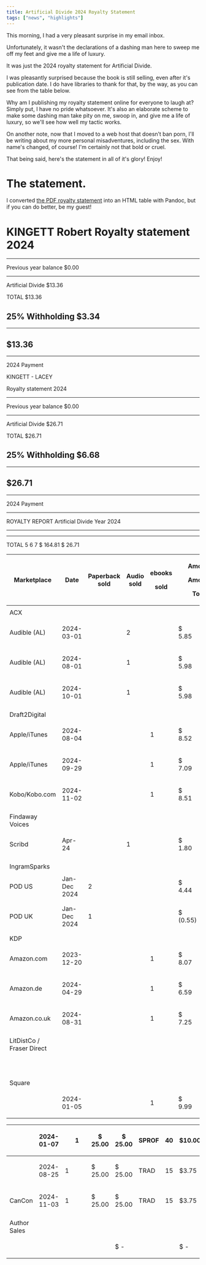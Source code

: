 ```yaml
---
title: Artificial Divide 2024 Royalty Statement
tags: ["news", "highlights"]
---
```


This morning, I had a very pleasant surprise in my email inbox.

Unfortunately, it wasn't the declarations of a dashing man here to sweep me off my feet and give me a life of luxury.

It was just the 2024 royalty statement for Artificial Divide.

I was pleasantly surprised because the book is still selling, even after it's publication date. I do have libraries to thank for that, by the way, as you can see from the table below.

Why am I publishing my royalty statement online for everyone to laugh at? Simply put, I have no pride whatsoever. It's also an elaborate scheme to make some dashing man take pity on me, swoop in, and give me a life of luxury, so we'll see how well my tactic works.

On another note, now that I moved to a web host that doesn’t ban porn, I'll be writing about my more personal misadventures, including the sex. With name's changed, of course! I'm certainly not that bold or cruel.

That being said, here's the statement in all of it's glory! Enjoy!

# The statement.

I converted [the PDF royalty statement](https://drive.google.com/file/d/11ccPIoxZcpi7cm1c_0AsHaCFOVZHNTFG/view?usp=sharing) into an HTML table with Pandoc, but if you can do better, be my guest!

# KINGETT Robert Royalty statement 2024

  -----------------------------------------------------------------------
  Previous year balance                                            \$0.00
  ---------------------------------------------- ------------------------
  Artificial Divide                                               \$13.36

                                                 

                                                 

                                                 

                                                 

                                                 

                                                 

  TOTAL                                                           \$13.36

  25% Withholding                                                  \$3.34
  -----------------------------------------------------------------------

  -----------------------------------------------------------------------
  \$13.36
  -----------------------------------------------------------------------

  -----------------------------------------------------------------------

2024 Payment

KINGETT - LACEY

Royalty statement 2024

  -----------------------------------------------------------------------
  Previous year balance                                            \$0.00
  ---------------------------------------------- ------------------------
  Artificial Divide                                               \$26.71

                                                 

                                                 

                                                 

                                                 

                                                 

                                                 

  TOTAL                                                           \$26.71

  25% Withholding                                                  \$6.68
  -----------------------------------------------------------------------

  -----------------------------------------------------------------------
  \$26.71
  -----------------------------------------------------------------------

  -----------------------------------------------------------------------

2024 Payment

  -------------------------------------------------------------------------------------
  ROYALTY REPORT            Artificial Divide                             Year   2024
  ---------------- -------- ------------------- ----- ------ ------ ----- ------ ------

  -------------------------------------------------------------------------------------

TOTAL 5 6 7 \$ 164.81 \$ 26.71

<table>
  <tr>
    <th>Marketplace</th>
    <th>
      <p>Date</p>
    </th>
    <th>Paperback sold</th>
    <th>
      <p>Audio sold</p>
    </th>
    <th>
      <p>ebooks</p>
      <p>sold</p>
    </th>
    <th colspan="2">
      <p>Amount</p>
      <p>Amount</p>
      <p>Total</p>
    </th>
    <th>Royalty type</th>
    <th>
      <p>%</p>
      <p>royalty</p>
    </th>
    <th>Royalty total</th>
  </tr>
  <tbody>
    <tr>
      <td></td>
      <td rowspan="2"></td>
      <td rowspan="2"></td>
      <td rowspan="2"></td>
      <td rowspan="2"></td>
      <td colspan="2" rowspan="2"></td>
      <td rowspan="2"></td>
      <td rowspan="2"></td>
      <td rowspan="2"></td>
    </tr>
    <tr>
      <td>ACX</td>
    </tr>
    <tr>
      <td>Audible (AL)</td>
      <td>2024-03-01</td>
      <td></td>
      <td>2</td>
      <td></td>
      <td>
        <p>$ 5.85</p>
      </td>
      <td>
        <p>$ 11.70</p>
      </td>
      <td>
        <p>SPROF</p>
      </td>
      <td>40</td>
      <td>
        <p>$ 4.68</p>
      </td>
    </tr>
    <tr>
      <td>Audible (AL)</td>
      <td>2024-08-01</td>
      <td></td>
      <td>1</td>
      <td></td>
      <td>
        <p>$ 5.98</p>
      </td>
      <td>
        <p>$ 5.98</p>
      </td>
      <td>
        <p>SPROF</p>
      </td>
      <td>40</td>
      <td>
        <p>$ 2.39</p>
      </td>
    </tr>
    <tr>
      <td>Audible (AL)</td>
      <td>2024-10-01</td>
      <td></td>
      <td>1</td>
      <td></td>
      <td>
        <p>$ 5.98</p>
      </td>
      <td>
        <p>$ 5.98</p>
      </td>
      <td>
        <p>SPROF</p>
      </td>
      <td>40</td>
      <td>
        <p>$ 2.39</p>
      </td>
    </tr>
    <tr>
      <td></td>
      <td rowspan="2"></td>
      <td rowspan="2"></td>
      <td rowspan="2"></td>
      <td rowspan="2"></td>
      <td colspan="2" rowspan="2"></td>
      <td rowspan="2"></td>
      <td rowspan="2"></td>
      <td rowspan="2"></td>
    </tr>
    <tr>
      <td>Draft2Digital</td>
    </tr>
    <tr>
      <td>Apple/iTunes</td>
      <td>2024-08-04</td>
      <td></td>
      <td></td>
      <td>1</td>
      <td>
        <p>$ 8.52</p>
      </td>
      <td>
        <p>$ 8.52</p>
      </td>
      <td>
        <p>SPROF</p>
      </td>
      <td>40</td>
      <td>$ 3.41</td>
    </tr>
    <tr>
      <td>Apple/iTunes</td>
      <td>2024-09-29</td>
      <td></td>
      <td></td>
      <td>1</td>
      <td>
        <p>$ 7.09</p>
      </td>
      <td>
        <p>$ 7.09</p>
      </td>
      <td>
        <p>SPROF</p>
      </td>
      <td>40</td>
      <td>
        <p>$ 2.84</p>
      </td>
    </tr>
    <tr>
      <td>Kobo/Kobo.com</td>
      <td>2024-11-02</td>
      <td></td>
      <td></td>
      <td>1</td>
      <td>
        <p>$ 8.51</p>
      </td>
      <td>
        <p>$ 8.51</p>
      </td>
      <td>
        <p>SPROF</p>
      </td>
      <td>40</td>
      <td>
        <p>$ 3.40</p>
      </td>
    </tr>
    <tr>
      <td></td>
      <td rowspan="2"></td>
      <td rowspan="2"></td>
      <td rowspan="2"></td>
      <td rowspan="2"></td>
      <td colspan="2" rowspan="2"></td>
      <td rowspan="2"></td>
      <td rowspan="2"></td>
      <td rowspan="2"></td>
    </tr>
    <tr>
      <td>Findaway Voices</td>
    </tr>
    <tr>
      <td>Scribd</td>
      <td>Apr-24</td>
      <td></td>
      <td>1</td>
      <td></td>
      <td>
        <p>$ 1.80</p>
      </td>
      <td>
        <p>$ 1.80</p>
      </td>
      <td>
        <p>SPROF</p>
      </td>
      <td>40</td>
      <td>
        <p>$ 0.72</p>
      </td>
    </tr>
    <tr>
      <td></td>
      <td rowspan="2"></td>
      <td rowspan="2"></td>
      <td rowspan="2"></td>
      <td rowspan="2"></td>
      <td colspan="2" rowspan="2"></td>
      <td rowspan="2"></td>
      <td rowspan="2"></td>
      <td rowspan="2"></td>
    </tr>
    <tr>
      <td>IngramSparks</td>
    </tr>
    <tr>
      <td>POD US</td>
      <td>Jan-Dec 2024</td>
      <td>2</td>
      <td></td>
      <td></td>
      <td>
        <p>$ 4.44</p>
      </td>
      <td>
        <p>$ 8.88</p>
      </td>
      <td>
        <p>SPROF</p>
      </td>
      <td>40</td>
      <td>
        <p>$ 3.55</p>
      </td>
    </tr>
    <tr>
      <td>POD UK</td>
      <td>Jan-Dec 2024</td>
      <td>1</td>
      <td></td>
      <td></td>
      <td>
        <p>$ (0.55)</p>
      </td>
      <td>
        <p>$ (0.55)</p>
      </td>
      <td>
        <p>SPROF</p>
      </td>
      <td>40</td>
      <td>
        <p>$ (0.22)</p>
      </td>
    </tr>
    <tr>
      <td></td>
      <td rowspan="2"></td>
      <td rowspan="2"></td>
      <td rowspan="2"></td>
      <td rowspan="2"></td>
      <td colspan="2" rowspan="2"></td>
      <td rowspan="2"></td>
      <td rowspan="2"></td>
      <td rowspan="2"></td>
    </tr>
    <tr>
      <td>KDP</td>
    </tr>
    <tr>
      <td>Amazon.com</td>
      <td>2023-12-20</td>
      <td></td>
      <td></td>
      <td>1</td>
      <td>
        <p>$ 8.07</p>
      </td>
      <td>
        <p>$ 8.07</p>
      </td>
      <td>
        <p>SPROF</p>
      </td>
      <td>40</td>
      <td>$3.23</td>
    </tr>
    <tr>
      <td>Amazon.de</td>
      <td>2024-04-29</td>
      <td></td>
      <td></td>
      <td>1</td>
      <td>
        <p>$ 6.59</p>
      </td>
      <td>
        <p>$ 6.59</p>
      </td>
      <td>
        <p>SPROF</p>
      </td>
      <td>40</td>
      <td>$2.64</td>
    </tr>
    <tr>
      <td>Amazon.co.uk</td>
      <td>2024-08-31</td>
      <td></td>
      <td></td>
      <td>1</td>
      <td>
        <p>$ 7.25</p>
      </td>
      <td>
        <p>$ 7.25</p>
      </td>
      <td>
        <p>SPROF</p>
      </td>
      <td>40</td>
      <td>$2.90</td>
    </tr>
    <tr>
      <td></td>
      <td rowspan="2"></td>
      <td rowspan="2"></td>
      <td rowspan="2"></td>
      <td rowspan="2"></td>
      <td colspan="2" rowspan="2"></td>
      <td rowspan="2"></td>
      <td rowspan="2"></td>
      <td rowspan="2"></td>
    </tr>
    <tr>
      <td>LitDistCo / Fraser Direct</td>
    </tr>
    <tr>
      <td></td>
      <td></td>
      <td></td>
      <td></td>
      <td></td>
      <td></td>
      <td>
        <p>$ -</p>
      </td>
      <td></td>
      <td></td>
      <td>
        <p>$ -</p>
      </td>
    </tr>
    <tr>
      <td></td>
      <td rowspan="2"></td>
      <td rowspan="2"></td>
      <td rowspan="2"></td>
      <td rowspan="2"></td>
      <td colspan="2" rowspan="2"></td>
      <td rowspan="2"></td>
      <td rowspan="2"></td>
      <td rowspan="2"></td>
    </tr>
    <tr>
      <td>Square</td>
    </tr>
    <tr>
      <td></td>
      <td>2024-01-05</td>
      <td></td>
      <td></td>
      <td>1</td>
      <td>
        <p>$ 9.99</p>
      </td>
      <td>
        <p>$ 9.99</p>
      </td>
      <td>
        <p>SPROF</p>
      </td>
      <td>40</td>
      <td>$4.00</td>
    </tr>
  </tbody>
</table>
<table>
  <tr>
    <th></th>
    <th>2024-01-07</th>
    <th></th>
    <th>
      <p>1</p>
    </th>
    <th></th>
    <th>
      <p>$ 25.00</p>
    </th>
    <th>
      <p>$ 25.00</p>
    </th>
    <th>
      <p>SPROF</p>
    </th>
    <th>
      <p>40</p>
    </th>
    <th>$10.00</th>
  </tr>
  <tbody>
    <tr>
      <td></td>
      <td>2024-08-25</td>
      <td>
        <p>1</p>
      </td>
      <td></td>
      <td></td>
      <td>
        <p>$ 25.00</p>
      </td>
      <td>
        <p>$ 25.00</p>
      </td>
      <td>
        <p>TRAD</p>
      </td>
      <td>
        <p>15</p>
      </td>
      <td>$3.75</td>
    </tr>
    <tr>
      <td>CanCon</td>
      <td>2024-11-03</td>
      <td>
        <p>1</p>
      </td>
      <td></td>
      <td></td>
      <td>
        <p>$ 25.00</p>
      </td>
      <td>
        <p>$ 25.00</p>
      </td>
      <td>
        <p>TRAD</p>
      </td>
      <td>
        <p>15</p>
      </td>
      <td>$3.75</td>
    </tr>
    <tr>
      <td></td>
      <td rowspan="2"></td>
      <td rowspan="2"></td>
      <td rowspan="2"></td>
      <td colspan="2" rowspan="2"></td>
      <td rowspan="2"></td>
      <td rowspan="2"></td>
      <td rowspan="2"></td>
      <td rowspan="2"></td>
    </tr>
    <tr>
      <td>Author Sales</td>
    </tr>
    <tr>
      <td></td>
      <td></td>
      <td></td>
      <td></td>
      <td></td>
      <td></td>
      <td>
        <p>$ -</p>
      </td>
      <td></td>
      <td></td>
      <td>
        <p>$ -</p>
      </td>
    </tr>
  </tbody>
</table>